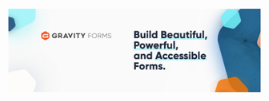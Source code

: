 ![Gravity Forms - Build Beautiful, Powerful and Accessible Forms.](https://raw.githubusercontent.com/gravityforms/.github/main/1500x500-2.jpeg)
